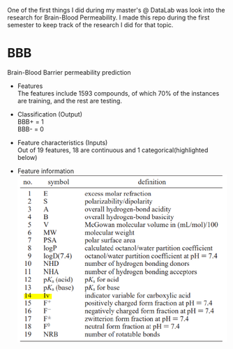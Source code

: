 One of the first things I did during my master's @ DataLab was look into the research for Brain-Blood Permeability. I made this repo during the first semester to keep track of the research I did for that topic. 
# BBB
Brain-Blood Barrier permeability prediction

- Features <br>
The features include 1593 compounds, of which 70% of the instances are training, and the rest are testing.

- Classification (Output) <br>
BBB+ = 1 <br>
BBB- = 0

- Feature characteristics (Inputs) <br>
Out of 19 features, 18 are continuous and 1 categorical(highlighted below)

- Feature information <br>
![Image description](FeatureInformation.PNG)

